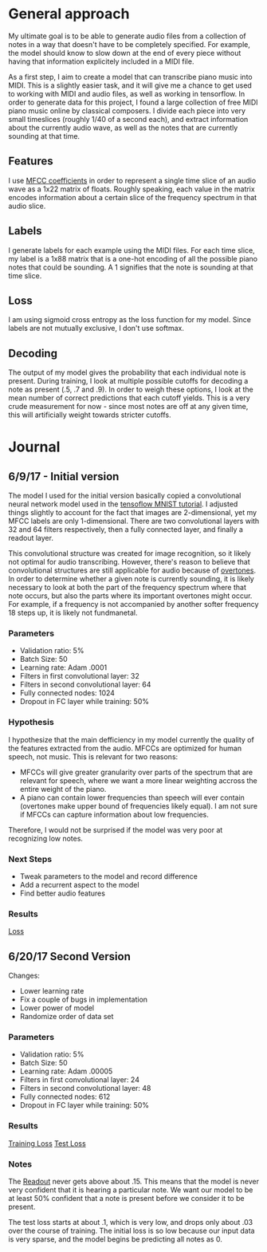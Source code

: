# General approach

My ultimate goal is to be able to generate audio files from a collection of notes in a way that doesn't have to be completely specified. For example, the model should know to slow down at the end of every piece without having that information explicitely included in a MIDI file.

As a first step, I aim to create a model that can transcribe piano music into MIDI. This is a slightly easier task, and it will give me a chance to get used to working with MIDI and audio files, as well as working in tensorflow. In order to generate data for this project, I found a large collection of free MIDI piano music online by classical composers. I divide each piece into very small timeslices (roughly 1/40 of a second each), and extract information about the currently audio wave, as well as the notes that are currently sounding at that time.

## Features

I use [MFCC coefficients](http://practicalcryptography.com/miscellaneous/machine-learning/guide-mel-frequency-cepstral-coefficients-mfccs/) in order to represent a single time slice of an audio wave as a 1x22 matrix of floats. Roughly speaking, each value in the matrix encodes information about a certain slice of the frequency spectrum in that audio slice.

## Labels

I generate labels for each example using the MIDI files. For each time slice, my label is a 1x88 matrix that is a one-hot encoding of all the possible piano notes that could be sounding. A 1 signifies that the note is sounding at that time slice.

## Loss

I am using sigmoid cross entropy as the loss function for my model. Since labels are not mutually exclusive, I don't use softmax.

## Decoding

The output of my model gives the probability that each individual note is present. During training, I look at multiple possible cutoffs for decoding a note as present (.5, .7 and .9). In order to weigh these options, I look at the mean number of correct predictions that each cutoff yields. This is a very crude measurement for now - since most notes are off at any given time, this will artificially weight towards stricter cutoffs.
 
# Journal

## 6/9/17 - Initial version

The model I used for the initial version basically copied a convolutional neural network model used in the [tensoflow MNIST tutorial](https://www.tensorflow.org/get_started/mnist/pros). I adjusted things slightly to account for the fact that images are 2-dimensional, yet my MFCC labels are only 1-dimensional. There are two convolutional layers with 32 and 64 filters respectively, then a fully connected layer, and finally a readout layer. 

This convolutional structure was created for image recognition, so it likely not optimal for audio transcribing. However, there's reason to believe that convolutional structures are still applicable for audio because of [overtones](https://en.wikipedia.org/wiki/Overtone). In order to determine whether a given note is currently sounding, it is likely necessary to look at both the part of the frequency spectrum where that note occurs, but also the parts where its important overtones might occur. For example, if a frequency is not accompanied by another softer frequency 18 steps up, it is likely not fundmanetal.

### Parameters

- Validation ratio: 5%
- Batch Size: 50
- Learning rate: Adam .0001
- Filters in first convolutional layer: 32
- Filters in second convolutional layer: 64
- Fully connected nodes: 1024
- Dropout in FC layer while training: 50%

### Hypothesis

I hypothesize that the main defficiency in my model currently the quality of the features extracted from the audio. MFCCs are optimized for human speech, not music. This is relevant for two reasons:
- MFCCs will give greater granularity over parts of the spectrum that are relevant for speech, where we want a more linear weighting accross the entire weight of the piano.
- A piano can contain lower frequencies than speech will ever contain (overtones make upper bound of frequencies likely equal). I am not sure if MFCCs can capture information about low frequencies.

Therefore, I would not be surprised if the model was very poor at recognizing low notes.

### Next Steps

- Tweak parameters to the model and record difference
- Add a recurrent aspect to the model
- Find better audio features

### Results

[Loss](https://www.dropbox.com/s/p4poy6nzwyqzpmc/Screenshot%202017-06-13%2015.57.59.png?dl=0)

## 6/20/17 Second Version

Changes:
- Lower learning rate
- Fix a couple of bugs in implementation
- Lower power of model
- Randomize order of data set

### Parameters

- Validation ratio: 5%
- Batch Size: 50
- Learning rate: Adam .00005
- Filters in first convolutional layer: 24
- Filters in second convolutional layer: 48
- Fully connected nodes: 612
- Dropout in FC layer while training: 50%

### Results

[Training Loss](https://www.dropbox.com/s/jehipn9u4at2d2f/Screenshot%202017-06-23%2016.54.44.png?dl=0)
[Test Loss](https://www.dropbox.com/s/iyxa09bt3ip7o0r/Screenshot%202017-06-23%2016.56.51.png?dl=0)

### Notes

The [Readout](https://www.dropbox.com/s/4utfbbr7bag79we/Screenshot%202017-06-23%2017.01.47.png?dl=0) never gets above about .15. This means that the model is never very confident that it is hearing a particular note. We want our model to be at least 50% confident that a note is present before we consider it to be present.

The test loss starts at about .1, which is very low, and drops only about .03 over the course of training. The initial loss is so low because our input data is very sparse, and the model begins be predicting all notes as 0.
